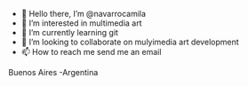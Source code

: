 - 👋 Hello there, I’m @navarrocamila
- 👀 I’m interested in multimedia art
- 🌱 I’m currently learning git
- 💞️ I’m looking to collaborate on mulyimedia art development
- 📫 How to reach me send me an email

Buenos Aires  -Argentina  
<!---
navarrocamila/navarrocamila is a ✨ special ✨ repository because its `README.md` (this file) appears on your GitHub profile.
You can click the Preview link to take a look at your changes.
--->
